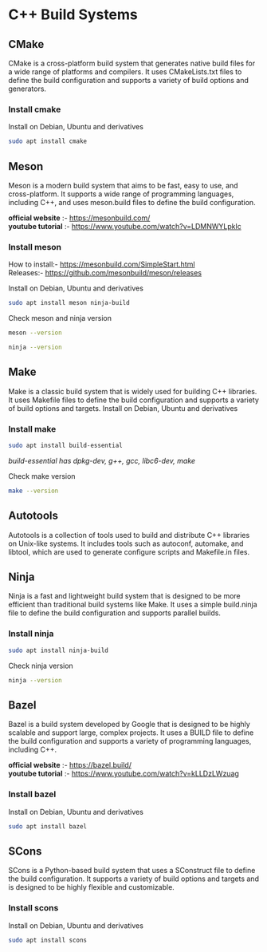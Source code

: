 # C++ Build Systems

## CMake
CMake is a cross-platform build system that generates native build files for a wide range of platforms and compilers. It uses CMakeLists.txt files to define the build configuration and supports a variety of build options and generators.

### Install cmake
Install on Debian, Ubuntu and derivatives
```bash
sudo apt install cmake
```

## Meson
Meson is a modern build system that aims to be fast, easy to use, and cross-platform. It supports a wide range of programming languages, including C++, and uses meson.build files to define the build configuration.

**official website** :- https://mesonbuild.com/ <br>
**youtube tutorial** :- https://www.youtube.com/watch?v=LDMNWYLpklc

### Install meson
How to install:- https://mesonbuild.com/SimpleStart.html <br>
Releases:- https://github.com/mesonbuild/meson/releases

Install on Debian, Ubuntu and derivatives
```bash
sudo apt install meson ninja-build
```
Check meson and ninja version
```bash
meson --version
```
```bash
ninja --version
```

## Make
Make is a classic build system that is widely used for building C++ libraries. It uses Makefile files to define the build configuration and supports a variety of build options and targets.
Install on Debian, Ubuntu and derivatives

### Install make
```bash
sudo apt install build-essential
```
*build-essential has dpkg-dev, g++, gcc, libc6-dev, make*

Check make version
```bash
make --version
```

## Autotools
Autotools is a collection of tools used to build and distribute C++ libraries on Unix-like systems. It includes tools such as autoconf, automake, and libtool, which are used to generate configure scripts and Makefile.in files.

## Ninja
Ninja is a fast and lightweight build system that is designed to be more efficient than traditional build systems like Make. It uses a simple build.ninja file to define the build configuration and supports parallel builds.

### Install ninja
```bash
sudo apt install ninja-build
```
Check ninja version
```bash
ninja --version
```
## Bazel
Bazel is a build system developed by Google that is designed to be highly scalable and support large, complex projects. It uses a BUILD file to define the build configuration and supports a variety of programming languages, including C++.

**official website** :- https://bazel.build/ <br>
**youtube tutorial** :- https://www.youtube.com/watch?v=kLLDzLWzuag

### Install bazel
Install on Debian, Ubuntu and derivatives
```bash
sudo apt install bazel
```

## SCons
SCons is a Python-based build system that uses a SConstruct file to define the build configuration. It supports a variety of build options and targets and is designed to be highly flexible and customizable.

### Install scons
Install on Debian, Ubuntu and derivatives
```bash
sudo apt install scons
```
